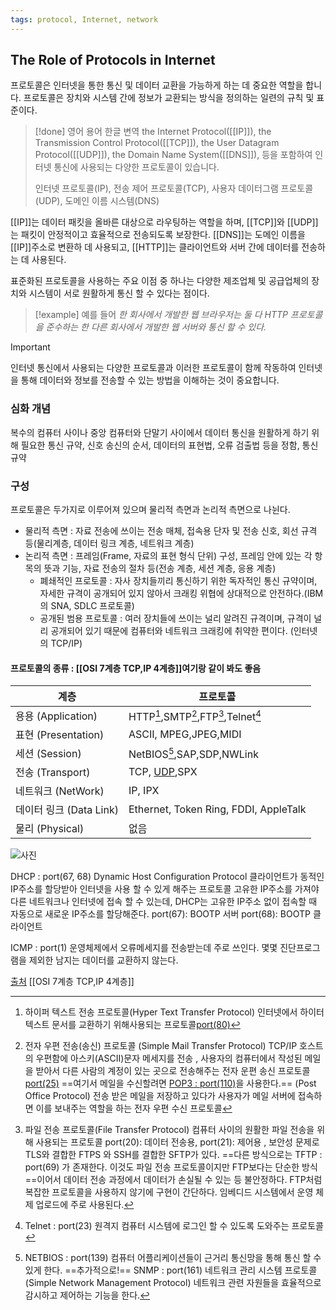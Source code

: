 ```yaml
---
tags: protocol, Internet, network
---
```

## The Role of Protocols in Internet

프로토콜은 인터넷을 통한 통신 및 데이터 교환을 가능하게 하는 데 중요한 역할을 합니다. 프로토콜은 장치와 시스템 간에 정보가 교환되는 방식을 정의하는 일련의 규칙 및 표준이다.


>[!done] 영어 용어 한글 변역
>the Internet Protocol([[IP]]), the Transmission Control Protocol([[TCP]]), the User Datagram Protocol([[UDP]]), the Domain Name System([[DNS]]), 등을 포함하여 인터넷 통신에 사용되는 다양한 프로토콜이 있습니다.
>
>인터넷 프로토콜(IP), 전송 제어 프로토콜(TCP), 사용자 데이터그램 프로토콜(UDP), 도메인 이름 시스템(DNS)

[[IP]]는 데이터 패킷을 올바른 대상으로 라우팅하는 역할을 하며, [[TCP]]와 [[UDP]]는 패킷이 안정적이고 효율적으로 전송되도록 보장한다.
[[DNS]]는 도메인 이름을 [[IP]]주소로 변환하 데 사용되고, [[HTTP]]는 클라이언트와 서버 간에 데이터를 전송하는 데 사용된다.

표준화된 프로토콜을 사용하는 주요 이점 중 하나는 다양한 제조업체 및 공급업체의 장치와 시스템이 서로 원활하게 통신 할 수 있다는 점이다.
>[!example]  예를 들어
>_한 회사에서 개발한 웹 브라우저는 둘 다 HTTP 프로토콜을 준수하는 한 다른 회사에서 개발한 웹 서버와 통신 할 수 있다._

>[!important] 
>인터넷 통신에서 사용되는 다양한 프로토콜과 이러한 프로토콜이 함께 작동하여 인터넷을 통해 데이터와 정보를 전송할 수 있는 방법을 이해하는 것이 중요합니다.

### 심화 개념
복수의 컴퓨터 사이나 중앙 컴퓨터와 단말기 사이에서 데이터 통신을 원활하게 하기 위해 필요한 통신 규약, 신호 송신의 순서, 데이터의 표현법, 오류 검출법 등을 정함, 통신 규약

### 구성
프로토콜은 두가지로 이루어져 있으며 물리적 측면과 논리적 측면으로 나뉜다.
- 물리적 측면 : 자료 전송에 쓰이는 전송 매체, 접속용 단자 및 전송 신호, 회선 규격 등(물리계층, 데이터 링크 계층, 네트워크 계층)
- 논리적 측면 : 프레임(Frame, 자료의 표현 형식 단위) 구성, 프레임 안에 있는 각 항목의 뜻과 기능, 자료 전송의 절차 등(전송 계층, 세션 계층, 응용 계층)
	- 폐쇄적인 프로토콜 : 자사 장치들끼리 통신하기 위한 독자적인 통신 규약이며, 자세한 규격이 공개되어 있지 않아서 크래킹 위협에 상대적으로 안전하다.(IBM의 SNA, SDLC 프로토콜)
	- 공개된 범용 프로토콜 : 여러 장치들에 쓰이는 널리 알려진 규격이며, 규격이 널리 공개되어 있기 때문에 컴퓨터와 네트워크 크래킹에 취약한 편이다. (인터넷의 TCP/IP)
#### 프로토콜의 종류 : [[OSI 7계층 TCP,IP 4계층]]여기랑 같이 봐도 좋음
| 계층                    | 프로토콜                              |
| ----------------------- | ------------------------------------- |
| 용용 (Application)      | HTTP[^2],SMTP[^3],FTP[^4],Telnet[^5]                  |
| 표현 (Presentation)     | ASCII, MPEG,JPEG,MIDI                 |
| 세션 (Session)          | NetBIOS[^6],SAP,SDP,NWLink                |
| 전송 (Transport)        | TCP, [UDP](TCP세그먼트),SPX                          |
| 네트워크 (NetWork)      | IP, IPX                               |
| 데이터 링크 (Data Link) | Ethernet, Token Ring, FDDI, AppleTalk |
| 물리 (Physical)         | 없음                                      |

![사진](https://velog.velcdn.com/images%2Femplam27%2Fpost%2Fd8fffc8e-5904-45a0-bfef-6613bcdf8589%2F7%EA%B3%84%EC%B8%B5.jpg)

[^2]: 하이퍼 텍스트 전송 프로토콜(Hyper Text Transfer Protocol) 인터넷에서 하이터 텍스트 문서를 교환하기 위해사용되는 프로토콜<U>port(80)</U>
[^3]:전자 우편 전송(송신) 프로토콜 (Simple Mail Transfer Protocol) TCP/IP 호스트의 우편함에 아스키(ASCII)문자 메세지를 전송 , 사용자의 컴퓨터에서 작성된 메일을 받아서 다른 사람의 계정이 있는 곳으로 전송해주는 전자 운편 송신 프로토콜 <U>port(25)</U> ==여기서 메일을 수신할려면 <U>POP3 : port(110)</U>을 사용한다.== (Post Office Protocol) 전송 받은 메일을 저장하고 있다가 사용자가 메일 서버에 접속하면 이를 보내주는 역할을 하는 전자 우편 수신 프로토콜
[^4]:파일 전송 프로토콜(File Transfer Protocol) 컴퓨터 사이의 원활한 파일 전송을 위해 사용되는 프로토콜 port(20): 데이터 전송용, port(21): 제어용 , 보안성 문제로 TLS와 결합한 FTPS 와 SSH를 결합한 SFTP가 있다.  ==다른 방식으로는 TFTP : port(69) 가 존재한다. 이것도 파일 전송 프로토콜이지만 FTP보다는 단순한 방식==이어서 데이터 전송 과정에서 데이터가 손실될 수 있는 등 불안정하다. FTP처럼 복잡한 프로토콜을 사용하지 않기에 구현이 간단하다. 임베디드 시스템에서 운영 체제 업로드에 주로 사용된다.
[^5]:Telnet : port(23) 원격지 컴퓨터 시스템에 로그인 할 수 있도록 도와주는 프로토콜
[^6]:NETBIOS : port(139) 컴퓨터 어플리케이션들이 근거리 통신망을 통해 통신 할 수 있게 한다.
==추가적으로!==
SNMP : port(161)
네트워크 관리 시스템 프로토콜(Simple Network Management Protocol)
네트워크 관련 자원들을 효율적으로 감시하고 제어하는 기능을 한다.

DHCP : port(67, 68)
Dynamic Host Configuration Protocol
클라이언트가 동적인 IP주소를 할당받아 인터넷을 사용 할 수 있게 해주는 프로토콜
고유한 IP주소를 가져야 다른 네트워크나 인터넷에 접속 할 수 있는데, DHCP는 고유한 IP주소 없이 접속할 때 자동으로 새로운 IP주소를 할당해준다.
port(67): BOOTP 서버
port(68): BOOTP 클라이언트

ICMP : port(1)
운영체제에서 오류메세지를 전송받는데 주로 쓰인다.
몇몇 진단프로그램을 제외한 남지는 데이터를 교환하지 않는다.

[^5]:
[출처](https://helloworld-88.tistory.com/146)
[[OSI 7계층 TCP,IP 4계층]]